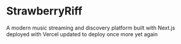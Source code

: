 # StrawberryRiff

A modern music streaming and discovery platform built with Next.js
deployed with Vercel
updated to deploy
once more
yet again
